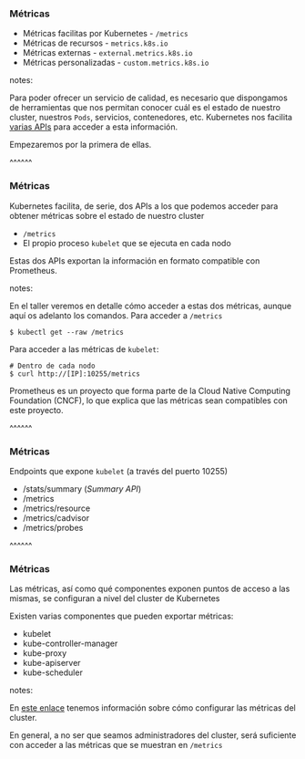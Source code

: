 ### Métricas

* Métricas facilitas por Kubernetes - `/metrics`  
* Métricas de recursos - `metrics.k8s.io`
* Métricas externas - `external.metrics.k8s.io`
* Métricas personalizadas - `custom.metrics.k8s.io`

notes:

Para poder ofrecer un servicio de calidad, es necesario que dispongamos de herramientas
que nos permitan conocer cuál es el estado de nuestro cluster, nuestros `Pods`, servicios,
contenedores, etc. Kubernetes nos facilita [varias APIs](https://kubernetes.io/docs/tasks/debug-application-cluster/resource-usage-monitoring/) 
para acceder a esta información.

Empezaremos por la primera de ellas.

^^^^^^

### Métricas

Kubernetes facilita, de serie, dos APIs a los que podemos acceder para obtener
métricas sobre el estado de nuestro cluster

* `/metrics`
* El propio proceso `kubelet` que se ejecuta en cada nodo

Estas dos APIs exportan la información en formato compatible con Prometheus.

notes:

En el taller veremos en detalle cómo acceder a estas dos métricas, aunque aquí os adelanto
los comandos. Para acceder a `/metrics`

```shell
$ kubectl get --raw /metrics
```

Para acceder a las métricas de `kubelet`:

```shell
# Dentro de cada nodo
$ curl http://[IP]:10255/metrics
```

Prometheus es un proyecto que forma parte de la Cloud Native Computing Foundation (CNCF),
lo que explica que las métricas sean compatibles con este proyecto.

^^^^^^

### Métricas

Endpoints que expone `kubelet` (a través del puerto 10255)
* /stats/summary (_Summary API_)
* /metrics
* /metrics/resource
* /metrics/cadvisor
* /metrics/probes

^^^^^^

### Métricas

Las métricas, así como qué componentes exponen puntos de acceso a las mismas,
se configuran a nivel del cluster de Kubernetes

Existen varias componentes que pueden exportar métricas:

* kubelet
* kube-controller-manager
* kube-proxy
* kube-apiserver
* kube-scheduler

notes:

En [este enlace](https://kubernetes.io/docs/concepts/cluster-administration/system-metrics/)
tenemos información sobre cómo configurar las métricas del cluster.

En general, a no ser que seamos administradores del cluster, será suficiente con
acceder a las métricas que se muestran en `/metrics`
